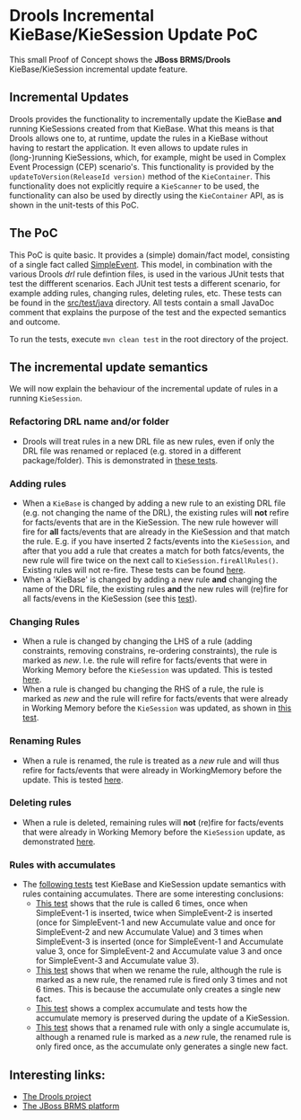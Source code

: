 # Drools Incremental KieBase/KieSession Update PoC

This small Proof of Concept shows the **JBoss BRMS/Drools** KieBase/KieSession incremental update feature.

## Incremental Updates
Drools provides the functionality to incrementally update the KieBase **and** running KieSessions created from that KieBase.
What this means is that Drools allows one to, at runtime, update the rules in a KieBase without having to restart the application.
It even allows to update rules in (long-)running KieSessions, which, for example, might be used in Complex Event Processign (CEP) scenario's.
This functionality is provided by the `updateToVersion(ReleaseId version)` method of the `KieContainer`. This functionality does
not explicitly require a `KieScanner` to be used, the functionality can also be used by directly using the `KieContainer` API,
as is shown in the unit-tests of this PoC.

## The PoC
This PoC is quite basic. It provides a (simple) domain/fact model, consisting of a single fact called [SimpleEvent](drools-incremental-update/src/main/java/org/jboss/ddoyle/drools/demo/model/v1/SimpleEvent.java).
This model, in combination with the various Drools *drl* rule defintion files, is used in the various JUnit tests that test the diffferent scenarios. Each JUnit test tests a different scenario, for example 
adding rules, changing rules, deleting rules, etc. These tests can be found in the [src/test/java](drools-incremental-update/src/test/java) directory. All tests contain a small JavaDoc comment that explains
the purpose of the test and the expected semantics and outcome.

To run the tests, execute `mvn clean test` in the root directory of the project.

## The incremental update semantics
We will now explain the behaviour of the incremental update of rules in a running `KieSession`.

### Refactoring DRL name and/or folder
* Drools will treat rules in a new DRL file as new rules, even if only the DRL file was renamed or replaced (e.g. stored in a different package/folder). This is demonstrated in [these tests](drools-incremental-update/src/test/java/org/jboss/ddoyle/drools/demo/KieSessionRulesIncrementalUpdateDifferentDrlTest.java).

### Adding rules
* When a `KieBase` is changed by adding a new rule to an existing DRL file (e.g. not changing the name of the DRL), the existing rules will **not** refire for facts/events that are in the KieSession. The new rule however will fire for **all** facts/events that are already in the KieSession and that match the rule. E.g. if you have inserted 2 facts/events into the `KieSession`, and after that you add a rule that creates a match for both fatcs/events, the new rule will fire twice on the next call to `KieSession.fireAllRules()`. Existing rules will not re-fire. These tests can be found [here](drools-incremental-update/src/test/java/org/jboss/ddoyle/drools/demo/KieSessionRulesIncrementalUpdateAddedRulesTest.java#L28).
* When a 'KieBase' is changed by adding a new rule **and** changing the name of the DRL file, the existing rules **and** the new rules will (re)fire for all facts/evens in the KieSession (see this [test](drools-incremental-update/src/test/java/org/jboss/ddoyle/drools/demo/KieSessionRulesIncrementalUpdateAddedRulesTest.java#L89)).

### Changing Rules
* When a rule is changed by changing the LHS of a rule (adding constraints, removing constrains, re-ordering constraints), the rule is marked as *new*. I.e. the rule will refire for facts/events that were in Working Memory before the `KieSession` was updated. This is tested [here](drools-incremental-update/src/test/java/org/jboss/ddoyle/drools/demo/KieSessionRulesIncrementalUpdateChangedRulesTest.java).
* When a rule is changed bu changing the RHS of a rule, the rule is marked as *new* and the rule will refire for facts/events that were already in Working Memory before the `KieSession` was updated, as shown in [this test](drools-incremental-update/src/test/java/org/jboss/ddoyle/drools/demo/KieSessionRulesIncrementalUpdateChangedRulesTest.java#L272).

### Renaming Rules
* When a rule is renamed, the rule is treated as a *new* rule and will thus refire for facts/events that were already in WorkingMemory before the update. This is tested [here](drools-incremental-update/src/test/java/org/jboss/ddoyle/drools/demo/KieSessionRulesIncrementalUpdateRenamedRulesTest.java).

### Deleting rules
* When a rule is deleted, remaining rules will **not** (re)fire for facts/events that were already in Working Memory before the `KieSession` update, as demonstrated [here](drools-incremental-update/src/test/java/org/jboss/ddoyle/drools/demo/KieSessionRulesIncrementalUpdateDeletedRulesTest.java).

### Rules with accumulates
* The [following tests](drools-incremental-update/src/test/java/org/jboss/ddoyle/drools/demo/KieSessionRulesIncrementalUpdateAccumulateTest.java) test KieBase and KieSession update semantics with rules containing accumulates. There are some interesting conclusions:
    - [This test](drools-incremental-update/src/test/java/org/jboss/ddoyle/drools/demo/KieSessionRulesIncrementalUpdateAccumulateTest.java#L34) shows that the rule is called 6 times, once when SimpleEvent-1 is inserted, twice when SimpleEvent-2 is inserted (once for SimpleEvent-1 and new Accumulate value and once for SimpleEvent-2 and new Accumulate Value) and 3 times when SimpleEvent-3 is inserted (once for SimpleEvent-1 and Accumulate value 3, once for SimpleEvent-2 and Accumulate value 3 and once for SimpleEvent-3 and Accumulate value 3).
    - [This test](drools-incremental-update/src/test/java/org/jboss/ddoyle/drools/demo/KieSessionRulesIncrementalUpdateAccumulateTest.java#L97) shows that when we rename the rule, although the rule is marked as a new rule, 
the renamed rule is fired only 3 times and not 6 times. This is because the accumulate only creates a single new fact.
    - [This test](drools-incremental-update/src/test/java/org/jboss/ddoyle/drools/demo/KieSessionRulesIncrementalUpdateAccumulateTest.java#L164) shows a complex accumulate and tests how the accumulate memory is preserved during the update of a KieSession.
    - [This test](drools-incremental-update/src/test/java/org/jboss/ddoyle/drools/demo/KieSessionRulesIncrementalUpdateAccumulateTest.java#L226) shows that a renamed rule with only a single accumulate is, although a renamed rule is marked as a *new* rule, the renamed rule is only fired once, as the accumulate only generates a single new fact.

## Interesting links:
* [The Drools project](http://www.drools.org)
* [The JBoss BRMS platform](http://www.redhat.com/en/technologies/jboss-middleware/business-rules)

